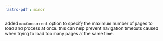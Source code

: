 ```yaml
---
'astro-pdf': minor
---
```


added `maxConcurrent` option to specify the maximum number of pages to load and process at once. this can help prevent navigation timeouts caused when trying to load too many pages at the same time.
